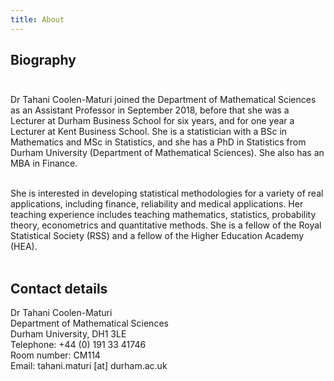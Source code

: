 ```yaml
---
title: About
---
```


<!--# {{ page.title }}-->

## Biography<br><br>

Dr Tahani Coolen-Maturi joined the Department of Mathematical Sciences as an Assistant Professor in September 2018, before that she was a Lecturer at Durham Business School for six years, and for one year a Lecturer at Kent Business School. She is a statistician with a BSc in Mathematics and MSc in Statistics, and she has a PhD in Statistics from Durham University (Department of Mathematical Sciences). She also has an MBA in Finance.<br><br>

She is interested in developing statistical methodologies for a variety of real applications, including finance, reliability and medical applications. Her teaching experience includes teaching mathematics, statistics, probability theory, econometrics and quantitative methods. She is a fellow of the Royal Statistical Society (RSS) and a fellow of the Higher Education Academy (HEA).<br><br>



## Contact details<br>
Dr Tahani Coolen-Maturi<br>
Department of Mathematical Sciences<br>
Durham University, DH1 3LE<br>
Telephone: +44 (0) 191 33 41746<br>
Room number: CM114<br>
Email:  tahani.maturi [at] durham.ac.uk


<!--
You can use HTML elements in Markdown, such as the comment element, and they won't be affected by a markdown parser. However, if you create an HTML element in your markdown file, you cannot use markdown syntax within that element's contents.
-->
